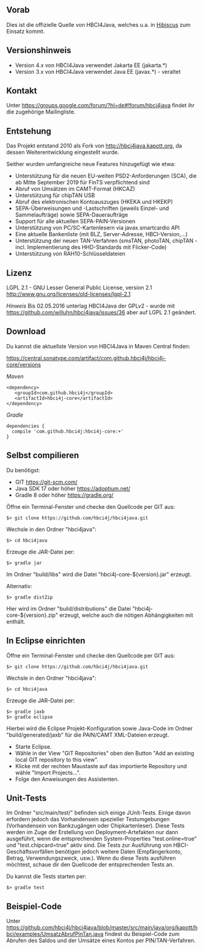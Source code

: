 ## Vorab

Dies ist die offizielle Quelle von HBCI4Java, welches u.a. in [Hibiscus](http://www.willuhn.de/products/hibiscus) zum Einsatz kommt.

## Versionshinweis

- Version 4.x von HBCI4Java verwendet Jakarta EE (jakarta.*)
- Version 3.x von HBCI4Java verwendet Java EE (javax.*) - veraltet

## Kontakt

Unter <https://groups.google.com/forum/?hl=de#!forum/hbci4java> findet ihr die
zugehörige Mailingliste.

## Entstehung

Das Projekt entstand 2010 als Fork von <http://hbci4java.kapott.org>, da dessen Weiterentwicklung eingestellt wurde.

Seither wurden umfangreiche neue Features hinzugefügt wie etwa:

- Unterstützung für die neuen EU-weiten PSD2-Anforderungen (SCA), die ab Mitte September 2019 für FinTS verpflichtend sind
- Abruf von Umsätzen im CAMT-Format (HKCAZ)
- Unterstützung für chipTAN USB
- Abruf des elektronischen Kontoauszuges (HKEKA und HKEKP)
- SEPA-Überweisungen und -Lastschriften (jeweils Einzel- und Sammelaufträge) sowie SEPA-Daueraufträge 
- Support für alle aktuellen SEPA-PAIN-Versionen
- Unterstützung von PC/SC-Kartenlesern via javax.smartcardio API
- Eine aktuelle Bankenliste (mit BLZ, Server-Adresse, HBCI-Version,...)
- Unterstützung der neuen TAN-Verfahren (smsTAN, photoTAN, chipTAN - incl. Implementierung des HHD-Standards mit Flicker-Code)
- Unterstützung von RAH10-Schlüsseldateien

## Lizenz

LGPL 2.1 - GNU Lesser General Public License, version 2.1 <http://www.gnu.org/licenses/old-licenses/lgpl-2.1>

*Hinweis*
Bis 02.05.2016 unterlag HBCI4Java der GPLv2 - wurde mit <https://github.com/willuhn/hbci4java/issues/36> aber auf LGPL 2.1 geändert.

## Download

Du kannst die aktuellste Version von HBCI4Java in Maven Central finden:

<https://central.sonatype.com/artifact/com.github.hbci4j/hbci4j-core/versions>


*Maven*

```
<dependency>
   <groupId>com.github.hbci4j</groupId>
   <artifactId>hbci4j-core</artifactId>
</dependency>
```

*Gradle*

```
dependencies {
  compile 'com.github.hbci4j:hbci4j-core:+'
}
```



## Selbst compilieren

Du benötigst:

- GIT <https://git-scm.com/>
- Java SDK 17 oder höher <https://adoptium.net/>
- Gradle 8 oder höher <https://gradle.org/>

Öffne ein Terminal-Fenster und checke den Quellcode per GIT aus:

    $> git clone https://github.com/hbci4j/hbci4java.git
    
Wechsle in den Ordner "hbci4java":

    $> cd hbci4java

Erzeuge die JAR-Datei per:

    $> gradle jar
  
Im Ordner "build/libs" wird die Datei "hbci4j-core-${version}.jar" erzeugt.

Alternativ:

    $> gradle distZip
  
Hier wird im Ordner "build/distributions" die Datei "hbci4j-core-${version}.zip" erzeugt, welche auch die nötigen Abhängigkeiten mit enthält.

## In Eclipse einrichten

Öffne ein Terminal-Fenster und checke den Quellcode per GIT aus:

    $> git clone https://github.com/hbci4j/hbci4java.git
    
Wechsle in den Ordner "hbci4java":

    $> cd hbci4java

Erzeuge die JAR-Datei per:

    $> gradle jaxb
    $> gradle eclipse
    
Hierbei wird die Eclipse Projekt-Konfiguration sowie Java-Code im Ordner "build/generated/jaxb" für die PAIN/CAMT XML-Dateien erzeugt.

- Starte Eclipse.
- Wähle in der View "GIT Repositories" oben den Button "Add an existing local GIT repository to this view".
- Klicke mit der rechten Maustaste auf das importierte Repository und wähle "Import Projects...".
- Folge den Anweisungen des Assistenten.

## Unit-Tests
Im Ordner "src/main/test/" befinden sich einige JUnit-Tests. Einige davon erfordern jedoch das Vorhandensein spezieller Testumgebungen (Vorhandensein von Bankzugängen oder Chipkartenleser). Diese Tests werden im Zuge der Erstellung von Deployment-Artefakten nur dann ausgeführt, wenn die entsprechenden System-Properties "test.online=true" und "test.chipcard=true" aktiv sind. Die Tests zur Ausführung von HBCI-Geschäftsvorfällen benötigen jedoch weitere Daten (Empfängerkonto, Betrag, Verwendungszweck, usw.). Wenn du diese Tests ausführen möchtest, schaue dir den Quellcode der entsprechenden Tests an.

Du kannst die Tests starten per:

    $> gradle test

## Beispiel-Code

Unter <https://github.com/hbci4j/hbci4java/blob/master/src/main/java/org/kapott/hbci/examples/UmsatzAbrufPinTan.java> findest du Beispiel-Code zum Abrufen des Saldos und der Umsätze eines Kontos per PIN/TAN-Verfahren.
 
